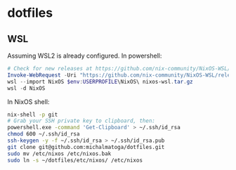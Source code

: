 # dotfiles

## WSL

Assuming WSL2 is already configured. In powershell:

```powershell
# Check for new releases at https://github.com/nix-community/NixOS-WSL/releases
Invoke-WebRequest -Uri "https://github.com/nix-community/NixOS-WSL/releases/download/2311.5.3/nixos-wsl.tar.gz" -OutFile "nixos-wsl.tar.gz"
wsl --import NixOS $env:USERPROFILE\NixOS\ nixos-wsl.tar.gz
wsl -d NixOS
```

In NixOS shell:

```sh
nix-shell -p git
# Grab your SSH private key to clipboard, then:
powershell.exe -command 'Get-Clipboard' > ~/.ssh/id_rsa
chmod 600 ~/.ssh/id_rsa
ssh-keygen -y -f ~/.ssh/id_rsa > ~/.ssh/id_rsa.pub
git clone git@github.com:michalmatoga/dotfiles.git
sudo mv /etc/nixos /etc/nixos.bak
sudo ln -s ~/dotfiles/etc/nixos/ /etc/nixos
```
